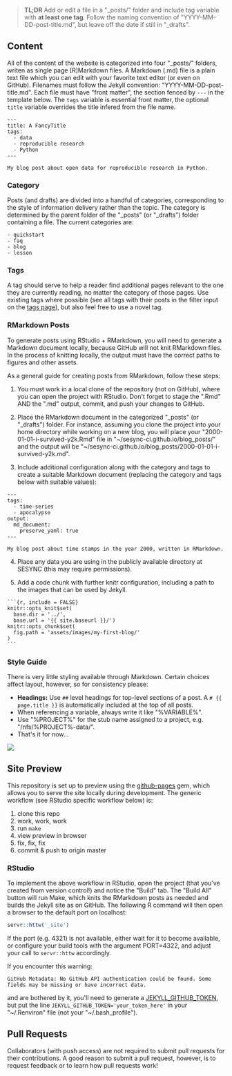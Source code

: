 > **TL;DR** Add or edit a file in a "\_posts/"  folder and include tag variable
> with **at least one tag**. Follow the naming convention of
> "YYYY-MM-DD-post-title.md", but leave off the date if still in "\_drafts".

## Content

All of the content of the website is categorized into four "\_posts/" folders,
writen as single page [R]Markdown files. A Markdown (.md) file is a plain text file
which you can edit with your favorite text editor (or even on GitHub). Filenames
must follow the Jekyll convention: "YYYY-MM-DD-post-title.md". Each file must
have "front matter", the section fenced by `---` in the template below. The
`tags` variable is essential front matter, the optional `title` variable overrides
the title infered from the file name.

```
---
title: A FancyTitle
tags:
  - data
  - reproducible research
  - Python
---

My blog post about open data for reproducible research in Python.
```

### Category

Posts (and drafts) are divided into a handful of categories, corresponding to the style of
information delivery rather than the topic. The category is determined by the
parent folder of the "\_posts" (or "\_drafts") folder containing a file. The current categories
are:

```
- quickstart
- faq
- blog
- lesson
```

### Tags

A tag should serve to help a reader find additional pages relevant to the one
they are currently reading, no matter the category of those pages. Use existing
tags where possible (see all tags with their posts in the filter input on the
[tags page](https://cyberhelp.sesync.org/tags.html)), but also feel free to use
a novel tag.

### RMarkdown Posts

To generate posts using RStudio + RMarkdown, you will need to generate a
Markdown document locally, because GitHub will not knit RMarkdown files. In the
process of knitting locally, the output must have the correct paths to figures
and other assets.

As a general guide for creating posts from RMarkdown, follow these steps:

1. You must work in a local clone of the repository (not on GitHub), where you
can open the project with RStudio. Don't forget to stage the ".Rmd" AND the
".md" output, commit, and push your changes to GitHub.

2. Place the RMarkdown document in the categorized "\_posts" (or "\_drafts")
folder. For instance, assuming you clone the project into your home directory while working on a new blog,
you will place your "2000-01-01-i-survived-y2k.Rmd" file in
"\~/sesync-ci.github.io/blog\_posts/" and the output will be
"\~/sesync-ci.github.io/blog\_posts/2000-01-01-i-survived-y2k.md".

3. Include additional configuration along with the category and tags to create a
suitable Markdown document (replacing the category and tags below with suitable
values):
```
---
tags:
  - time-series
  - apocalypse
output:
  md_document:
    preserve_yaml: true
---

My blog post about time stamps in the year 2000, written in RMarkdown.
```

4. Place any data you are using in the publicly available directory at SESYNC
(this may require permissions).

5. Add a code chunk with further knitr configuration, including a path to the
images that can be used by Jekyll.

````
```{r, include = FALSE}
knitr::opts_knit$set(
  base.dir = '../',
  base.url = '{{ site.baseurl }}/')
knitr::opts_chunk$set(
  fig.path = 'assets/images/my-first-blog/'
)
```
````

### Style Guide

There is very little styling available through Markdown. Certain choices affect
layout, however, so for consistency please:

- **Headings:** Use `##` level headings for top-level sections of a post. A
  `# {{ page.title }}` is automatically included at the top of all posts.
- When referencing a variable, always write it like "%VARIABLE%".
- Use "%PROJECT%" for the stub name assigned to a project, e.g. "/nfs/%PROJECT%-data/".
- That's it for now...

![](https://imgs.xkcd.com/comics/strunk_and_white.png)

## Site Preview

This repository is set up to preview using the
[github-pages](https://github.com/github/pages-gem) gem, which allows you to
serve the site locally during development. The generic workflow (see RStudio
specific workflow below) is:

1. clone this repo
2. work, work, work
3. run `make`
4. view preview in browser
5. fix, fix, fix
6. commit & push to origin master

### RStudio

To implement the above workflow in RStudio, open the project (that you've
created from version control!) and notice the "Build" tab. The "Build All"
button will run Make, which knits the RMarkdown posts as needed and builds the
Jekyll site as on GitHub. The following R command will then open a browser to
the default port on localhost:

```r
servr::httw('_site')
```

If the port (e.g. 4321) is not available, either wait for it to become available,
or configure your build tools with the argument PORT=4322, and adjust your call
to `servr::httw` accordingly.

If you encounter this warning:

```
GitHub Metadata: No GitHub API authentication could be found. Some fields may be missing or have incorrect data.
```

and are bothered by it, you'll need to generate a
[JEKYLL_GITHUB_TOKEN](http://www.petkovicm.com/GitHub-API-problem/), but put the
line `JEKYLL_GITHUB_TOKEN='your_token_here'` in your "\~/.Renviron" file (not
your "\~/.bash_profile").

## Pull Requests

Collaborators (with push access) are not required to submit pull requests for
their contributions. A good reason to submit a pull request, however, is to
request feedback or to learn how pull requests work!

